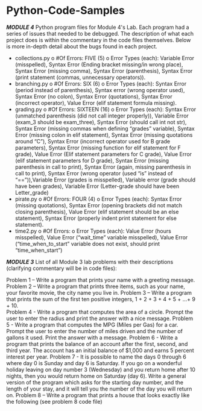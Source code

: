 # Python-Code-Samples

***MODULE 4***
Python program files for Module 4's Lab. Each program had a series of issues that needed to be debugged. The description of what each project does is within the commentary in the code files themselves. Below is more in-depth detail about the bugs found in each project.

-	collections.py
o	#Of Errors: FIVE (5)
o	Error Types (each): Variable Error (misspelled), Syntax Error (Ending bracket missing/in wrong place), Syntax Error (missing comma), Syntax Error (parenthesis), Syntax Error (print statement (commas, unnecessary operators)).
-	branching.py
o	#Of Errors: SIX (6)
o	Error Types (each): Syntax Error (period instead of parenthesis), Syntax error (wrong operator used), Syntax Error (no colon), Syntax Error (quotations), Syntax Error (incorrect operator), Value Error (elif statement formula missing).
-	grading.py
o	#Of Errors: SIXTEEN (16)
o	Error Types (each): Syntax Error (unmatched parenthesis (did not call integer properly)), Variable Error (exam_3 should be exam_three), Syntax Error (should call int not str), Syntax Error (missing commas when defining “grades” variable),  Syntax Error (missing colon in elif statement),  Syntax Error (missing quotations around “C”), Syntax Error (incorrect operator used for B grade parameters), Syntax Error (missing function for elif statement for F grade), Value Error (Elif statement parameters for C grade), Value Error (elif statement parameters for D grade), Syntax Error (missing parenthesis in call to print), Syntax Error (again, missing parenthesis in call to print), Syntax Error (wrong operator (used “is” instead of “==”)),Variable Error (grades is misspelled), Variable error (grade should have been grades), Variable Error (Letter-grade should have been Letter_grade)
-	pirate.py
o	#Of Errors: FOUR (4)
o	Error Types (each): Syntax Error (missing quotations), Syntax Error (opening brackets did not match closing parenthesis), Value Error (elif statement should be an else statement), Syntax Error (properly indent print statement for else statement).
-	time2.py
o	#Of Errors:
o	Error Types (each): Value Error (hours misspelled), Value Error (“wait_time” variable misspelled), Value Error (“time_when_to_start” variable does not exist, should print “time_when_start”)


***MODULE 3***
List of all Module 3 lab problems with their descriptions (clarifying commentary will be in code files):

Problem 1 – Write a program that prints your name with a greeting message. 
Problem 2 – Write a program that prints three items, such as your name, your favorite movie, the city name you live in. 
Problem 3 – Write a program that prints the sum of the first ten positive integers, 1 + 2 + 3 + 4 +
5 + …+ 9 + 10.  
Problem 4 - Write a program that computes the area of a circle. Prompt the user to enter the radius and print the answer with a nice message. 
Problem 5 - Write a program that computes the MPG (Miles per Gas) for a car. Prompt the user to enter the number of miles driven and the number of gallons it used. Print the answer with a message. 
Problem 6 - Write a program that prints the balance of an account after the first, second, and third year. The account has an initial balance of $1,000 and earns 5 percent interest per year. 
Problem 7 - It is possible to name the days 0 through 6 where day 0 is Sunday and day 6 is Saturday. If you go on a wonderful holiday leaving on day number 3 (Wednesday) and you return home after 10 nights, then you would return home on Saturday (day 6). Write a general version of the program which asks for the starting day number, and the length of your stay, and it will tell you the number of the day you will return on. 
Problem 8 – Write a program that prints a house that looks exactly like the following (see problem 8 code file)
